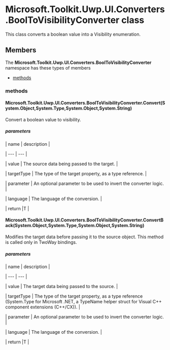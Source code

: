 
# Microsoft.Toolkit.Uwp.UI.Converters.BoolToVisibilityConverter class

This class converts a boolean value into a Visibility enumeration.

## Members

The **Microsoft.Toolkit.Uwp.UI.Converters.BoolToVisibilityConverter** namespace has these types of members

* [methods](#methods)

### methods

#### Microsoft.Toolkit.Uwp.UI.Converters.BoolToVisibilityConverter.Convert(System.Object,System.Type,System.Object,System.String)

Convert a boolean value to visibility.

##### parameters




| name | description |

| --- | --- |

| value | The source data being passed to the target. |

| targetType | The type of the target property, as a type reference. |

| parameter | An optional parameter to be used to invert the converter logic. |

| language | The language of the conversion. |

| return |T |

#### Microsoft.Toolkit.Uwp.UI.Converters.BoolToVisibilityConverter.ConvertBack(System.Object,System.Type,System.Object,System.String)

Modifies the target data before passing it to the source object. This method is called only in TwoWay bindings.

##### parameters




| name | description |

| --- | --- |

| value | The target data being passed to the source. |

| targetType | The type of the target property, as a type reference (System.Type for Microsoft .NET, a TypeName helper struct for Visual C++ component extensions (C++/CX)). |

| parameter | An optional parameter to be used to invert the converter logic. |

| language | The language of the conversion. |

| return |T |
